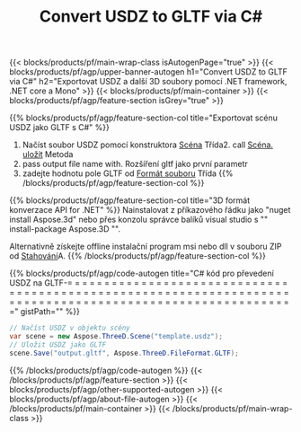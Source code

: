 ﻿---
title: Convert USDZ to GLTF via C# 
description: Převést USDZ a další 3D soubory pomocí .NET API
url: /cs/net/conversion/usdz-to-gltf/
family: 3d
platformtag: net
feature: conversion
informat: USDZ
outformat: GLTF
otherformats: DRC OBJ JT DAE PDF 3MF HTML RVM 
---
{{< blocks/products/pf/main-wrap-class isAutogenPage="true" >}}
{{< blocks/products/pf/agp/upper-banner-autogen h1="Convert USDZ to GLTF via C#" h2="Exportovat USDZ a další 3D soubory pomocí .NET framework, .NET core a Mono" >}}
{{< blocks/products/pf/main-container >}}
{{< blocks/products/pf/agp/feature-section isGrey="true" >}}

{{% blocks/products/pf/agp/feature-section-col title="Exportovat scénu USDZ jako GLTF s C#" %}}
1. Načíst soubor USDZ pomocí konstruktora [Scéna](https://apireference.aspose.com/3d/net/aspose.threed/scene) Třída2. call [Scéna. uložit](https://apireference.aspose.com/3d/net/aspose.threed/scene/methods/save/index) Metoda
3. pass output file name with. Rozšíření gltf jako první parametr
4. zadejte hodnotu pole GLTF od [Formát souboru](https://apireference.aspose.com/3d/net/aspose.threed/fileformat/fields/index) Třída
{{% /blocks/products/pf/agp/feature-section-col %}}

{{% blocks/products/pf/agp/feature-section-col title="3D formát konverzace API for .NET" %}}
Nainstalovat z příkazového řádku jako "nuget install Aspose.3d" nebo přes konzolu správce balíků visual studio s "" install-package Aspose.3D "".

Alternativně získejte offline instalační program msi nebo dll v souboru ZIP od [Stahování](https://downloads.aspose.com/3d/net)A.
{{% /blocks/products/pf/agp/feature-section-col %}}

{{% blocks/products/pf/agp/code-autogen title="C# kód pro převedení USDZ na GLTF-= = = = = = = = = = = = = = = = = = = = = = = = = = = = = = = = = = = = = = = = = = = = = = = = = = = = = = = = = = = = = = = = = = = = = = = = = = = = = = = = = = = = = = = = = = = = = = = = = = = = = = = = = = =" gistPath="" %}}
```cs
// Načíst USDZ v objektu scény 
var scene = new Aspose.ThreeD.Scene("template.usdz");
// Uložit USDZ jako GLTF 
scene.Save("output.gltf", Aspose.ThreeD.FileFormat.GLTF);

```
{{% /blocks/products/pf/agp/code-autogen %}}
{{< /blocks/products/pf/agp/feature-section >}}
{{< blocks/products/pf/agp/other-supported-autogen >}}
{{< blocks/products/pf/agp/about-file-autogen >}}
{{< /blocks/products/pf/main-container >}}
{{< /blocks/products/pf/main-wrap-class >}}